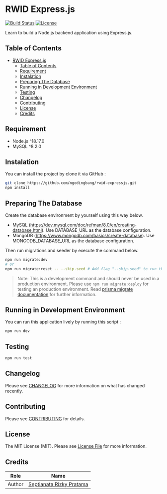 # RWID Express.js

[![Build Status][build-status-image]][build-status-url]
[![License][license-image]][license-url]

Learn to build a Node.js backend application using Express.js.

## Table of Contents

- [RWID Express.js](#rwid-expressjs)
  - [Table of Contents](#table-of-contents)
  - [Requirement](#requirement)
  - [Instalation](#instalation)
  - [Preparing The Database](#preparing-the-database)
  - [Running in Development Environment](#running-in-development-environment)
  - [Testing](#testing)
  - [Changelog](#changelog)
  - [Contributing](#contributing)
  - [License](#license)
  - [Credits](#credits)

## Requirement

- Node.js ^18.17.0
- MySQL ^8.2.0

## Instalation

You can install the project by clone it via GitHub :

```bash
git clone https://github.com/ngodingbang/rwid-expressjs.git
npm install
```

## Preparing The Database

Create the database environment by yourself using this way below.

- MySQL (<https://dev.mysql.com/doc/refman/8.0/en/creating-database.html>). Use DATABASE_URL as the database configuration.
- MongoDB (<https://www.mongodb.com/basics/create-database>). Use MONGODB_DATABASE_URL as the database configuration.

Then run migrations and seeder by execute the command below.

```bash
npm run migrate:dev
# or
npm run migrate:reset -- --skip-seed # Add flag "--skip-seed" to run the migration without seeding and flag "--source_path=YOUR_ENV_PATH" to change the default .env path value.
```

> Note: This is a development command and should never be used in a production environment. Please use `npm run migrate:deploy` for testing an production environment. Read [prisma migrate documentation][prisma-migrate-documentation-url] for further information.

## Running in Development Environment

You can run this application lively by running this script :

```bash
npm run dev
```

## Testing

```bash
npm run test
```

## Changelog

Please see [CHANGELOG](CHANGELOG.md) for more information on what has changed recently.

## Contributing

Please see [CONTRIBUTING](CONTRIBUTING.md) for details.

## License

The MIT License (MIT). Please see [License File][license-url] for more information.

## Credits

| Role   | Name                                                     |
| ------ | -------------------------------------------------------- |
| Author | [Septianata Rizky Pratama](https://github.com/ianriizky) |

[build-status-image]: https://github.com/ngodingbang/rwid-expressjs/actions/workflows/nodejs-ci.yml/badge.svg
[build-status-url]: https://github.com/ngodingbang/rwid-expressjs/actions/workflows/nodejs-ci.yml
[license-image]: https://img.shields.io/badge/License-MIT-yellow.svg
[license-url]: LICENSE.md
[prisma-migrate-documentation-url]: https://www.prisma.io/docs/orm/prisma-migrate
